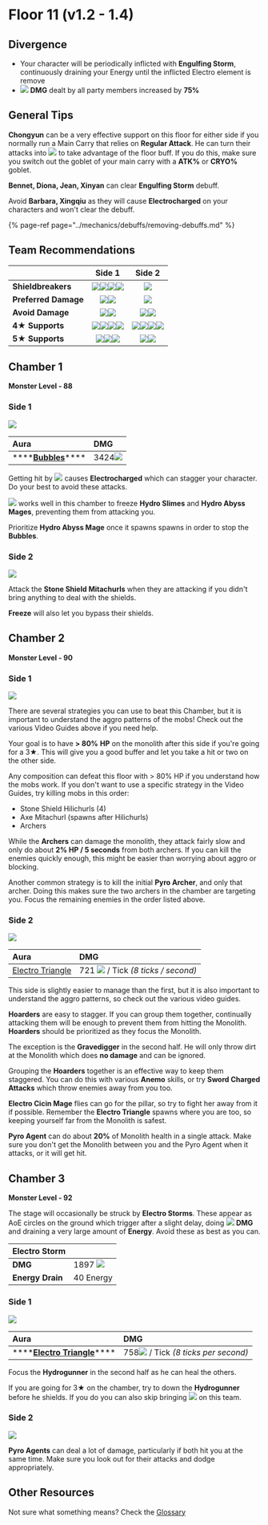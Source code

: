 # Floor 11 \(v1.2 - 1.4\)

## Divergence

* Your character will be periodically inflicted with **Engulfing Storm**, continuously draining your Energy until the inflicted Electro element is remove
* ![](../.gitbook/assets/cryo_small.png) **DMG** dealt by all party members increased by **75%**

## General Tips

**Chongyun** can be a very effective support on this floor for either side if you normally run a Main Carry that relies on **Regular Attack**. He can turn their attacks into ![](../.gitbook/assets/cryo_small.png) to take advantage of the floor buff. If you do this, make sure you switch out the goblet of your main carry with a **ATK%** or **CRYO%** goblet.

**Bennet, Diona, Jean, Xinyan** can clear **Engulfing Storm** debuff.

Avoid **Barbara, Xingqiu** as they will cause **Electrocharged** on your characters and won't clear the debuff.

{% page-ref page="../mechanics/debuffs/removing-debuffs.md" %}

## Team Recommendations

|  | Side 1 | Side 2 |
| :--- | :---: | :---: |
| **Shieldbreakers** | ![](../.gitbook/assets/pyro_small.png)![](../.gitbook/assets/cryo_small.png)![](../.gitbook/assets/electro_small.png)![](../.gitbook/assets/geo_small.png) | ![](../.gitbook/assets/geo_small.png) |
| **Preferred Damage** | ![](../.gitbook/assets/pyro_small.png)![](../.gitbook/assets/cryo_small.png) | ![](../.gitbook/assets/physical_small.png) |
| **Avoid Damage** | ![](../.gitbook/assets/hydro_small.png)![](../.gitbook/assets/electro_small.png) | ![](../.gitbook/assets/pyro_small.png)![](../.gitbook/assets/electro_small.png) |
| **4**★ **Supports** | ![](../.gitbook/assets/ui_avataricon_bennett.png)![](../.gitbook/assets/ui_avataricon_chongyun.png)![](../.gitbook/assets/ui_avataricon_diona.png)![](../.gitbook/assets/ui_avataricon_kaeya.png) | ![](../.gitbook/assets/ui_avataricon_bennett.png)![](../.gitbook/assets/ui_avataricon_chongyun.png)![](../.gitbook/assets/ui_avataricon_diona.png)![](../.gitbook/assets/ui_avataricon_xinyan.png) |
| **5**★ **Supports** | ![](../.gitbook/assets/ui_avataricon_aether.png)![](../.gitbook/assets/ui_avataricon_lumine.png)![](../.gitbook/assets/ui_avataricon_venti.png) | ![](../.gitbook/assets/ui_avataricon_jean.png)![](../.gitbook/assets/ui_avataricon_venti.png) |

## Chamber 1

**Monster Level - 88**

### Side 1

![](../.gitbook/assets/11-1-1.png)

| Aura | DMG |
| :--- | :--- |
| \*\*\*\*[**Bubbles**](../mechanics/auras/mist-bubble.md)\*\*\*\* | 3424![](../.gitbook/assets/hydro_small.png) |

Getting hit by ![](../.gitbook/assets/hydro_small.png) causes **Electrocharged** which can stagger your character. Do your best to avoid these attacks.

![](../.gitbook/assets/cryo_small.png) works well in this chamber to freeze **Hydro Slimes** and **Hydro Abyss Mages**, preventing them from attacking you.

Prioritize **Hydro Abyss Mage** once it spawns spawns in order to stop the **Bubbles**.

### Side 2

![](../.gitbook/assets/11-1-2.png)

Attack the **Stone Shield Mitachurls** when they are attacking if you didn't bring anything to deal with the shields.

**Freeze** will also let you bypass their shields.

## **Chamber 2**

**Monster Level - 90**

### Side 1

![](../.gitbook/assets/11-2-1.png)

There are several strategies you can use to beat this Chamber, but it is important to understand the aggro patterns of the mobs! Check out the various Video Guides above if you need help.

Your goal is to have **&gt; 80%** **HP** on the monolith after this side if you're going for a 3★. This will give you a good buffer and let you take a hit or two on the other side.

Any composition can defeat this floor with &gt; 80% HP if you understand how the mobs work. If you don't want to use a specific strategy in the Video Guides, try killing mobs in this order:

* Stone Shield Hilichurls \(4\)
* Axe Mitachurl \(spawns after Hilichurls\)
* Archers

While the **Archers** can damage the monolith, they attack fairly slow and only do about **2% HP / 5 seconds** from both archers. If you can kill the enemies quickly enough, this might be easier than worrying about aggro or blocking.

Another common strategy is to kill the initial **Pyro Archer**, and only that archer. Doing this makes sure the two archers in the chamber are targeting you. Focus the remaining enemies in the order listed above.

### Side 2

![](../.gitbook/assets/11-2-2.png)

| Aura | DMG |
| :--- | :--- |
| [Electro Triangle](../mechanics/auras/lightning-stake.md) | 721 ![](../.gitbook/assets/electro_small.png) / Tick _\(8 ticks / second\)_ |

This side is slightly easier to manage than the first, but it is also important to understand the aggro patterns, so check out the various video guides.

**Hoarders** are easy to stagger. If you can group them together, continually attacking them will be enough to prevent them from hitting the Monolith. **Hoarders** should be prioritized as they focus the Monolith.

The exception is the **Gravedigger** in the second half. He will only throw dirt at the Monolith which does **no damage** and can be ignored.

Grouping the **Hoarders** together is an effective way to keep them staggered. You can do this with various **Anemo** skills, or try **Sword Charged Attacks** which throw enemies away from you too.

**Electro Cicin Mage** flies can go for the pillar, so try to fight her away from it if possible. Remember the **Electro Triangle** spawns where you are too, so keeping yourself far from the Monolith is safest.

**Pyro Agent** can do about **20%** of Monolith health in a single attack. Make sure you don't get the Monolith between you and the Pyro Agent when it attacks, or it will get hit.

## **Chamber 3**

**Monster Level - 92**

The stage will occasionally be struck by **Electro Storms**. These appear as AoE circles on the ground which trigger after a slight delay, doing ![](../.gitbook/assets/electro_small.png) **DMG** and draining a very large amount of **Energy**. Avoid these as best as you can.

| Electro Storm |  |
| :--- | :--- |
| **DMG** | 1897 ![](../.gitbook/assets/electro_small.png)  |
| **Energy Drain** | 40 Energy |

### Side 1

![](../.gitbook/assets/11-3-1.png)

| Aura | DMG |
| :--- | :--- |
| \*\*\*\*[**Electro Triangle**](../mechanics/auras/lightning-stake.md)\*\*\*\* | 758![](../.gitbook/assets/electro_small.png) / Tick _\(8 ticks per second\)_ |

Focus the **Hydrogunner** in the second half as he can heal the others.

If you are going for 3★ on the chamber, try to down the **Hydrogunner** before he shields. If you do you can also skip bringing ![](../.gitbook/assets/electro_small.png) on this team.

### Side 2

![](../.gitbook/assets/11-3-2.png)

**Pyro Agents** can deal a lot of damage, particularly if both hit you at the same time. Make sure you look out for their attacks and dodge appropriately.

## Other Resources

Not sure what something means? Check the [Glossary](../floors/glossary.md)

